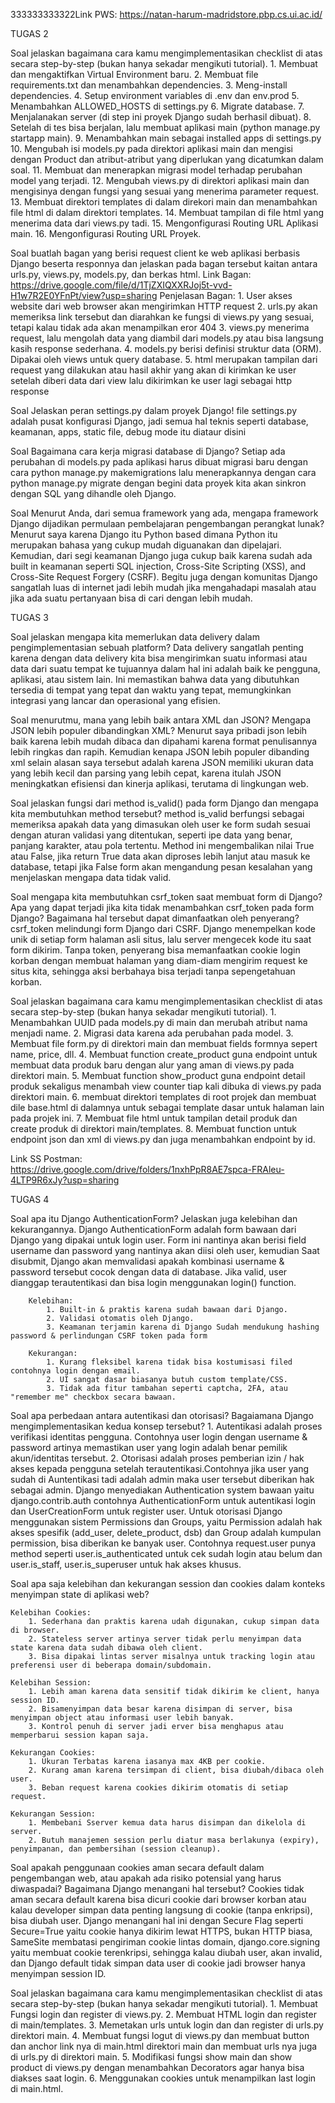 333333333322Link PWS: https://natan-harum-madridstore.pbp.cs.ui.ac.id/

TUGAS 2

Soal jelaskan bagaimana cara kamu mengimplementasikan checklist di atas secara step-by-step (bukan hanya sekadar mengikuti tutorial).
    1. Membuat dan mengaktifkan Virtual Environment baru.
    2. Membuat file requirements.txt dan menambahkan dependencies.
    3. Meng-install dependencies.
    4. Setup environment variables di .env dan env.prod
    5. Menambahkan ALLOWED_HOSTS di settings.py
    6. Migrate database.
    7. Menjalanakan server (di step ini proyek Django sudah berhasil dibuat).
    8. Setelah di tes bisa berjalan, lalu membuat aplikasi main (python manage.py startapp main).
    9. Menambahkan main sebagai installed apps di settings.py
    10. Mengubah isi models.py pada direktori aplikasi main dan mengisi dengan Product dan atribut-atribut yang diperlukan yang dicatumkan dalam soal.
    11. Membuat dan menerapkan migrasi model terhadap perubahan model yang terjadi.
    12. Mengubah views.py di direktori aplikasi main dan mengisinya dengan fungsi yang sesuai yang menerima parameter request.
    13. Membuat direktori templates di dalam direkori main dan menambahkan file html di dalam direktori templates.
    14. Membuat tampilan di file html yang menerima data dari views.py tadi.
    15. Mengonfigurasi Routing URL Aplikasi main.
    16. Mengonfigurasi Routing URL Proyek.

Soal buatlah bagan yang berisi request client ke web aplikasi berbasis Django beserta responnya dan jelaskan pada bagan tersebut kaitan antara urls.py, views.py, models.py, dan berkas html.
    Link Bagan: https://drive.google.com/file/d/1TjZXIQXXRJoj5t-vvd-H1w7R2E0YFnPt/view?usp=sharing
    Penjelasan Bagan:
    1. User akses website dari web browser akan mengirimkan HTTP request
    2. urls.py akan memeriksa link tersebut dan diarahkan ke fungsi di views.py yang sesuai, tetapi kalau tidak ada akan menampilkan eror 404
    3. views.py  menerima request, lalu mengolah data yang diambil dari models.py atau bisa langsung kasih response sederhana.
    4. models.py berisi definisi struktur data (ORM). Dipakai oleh views untuk query database.
    5. html merupakan tampilan dari request yang dilakukan atau hasil akhir yang akan di kirimkan ke user setelah diberi data dari view lalu dikirimkan ke user lagi sebagai http response

Soal Jelaskan peran settings.py dalam proyek Django!
    file settings.py adalah pusat konfigurasi Django, jadi semua hal teknis seperti database, keamanan, apps, static file, debug mode itu diataur disini

Soal Bagaimana cara kerja migrasi database di Django?
    Setiap ada perubahan di models.py pada aplikasi harus dibuat migrasi baru dengan cara python manage.py makemigrations lalu menerapkannya dengan cara python manage.py migrate
    dengan begini data proyek kita akan sinkron dengan SQL yang dihandle oleh Django.

Soal Menurut Anda, dari semua framework yang ada, mengapa framework Django dijadikan permulaan pembelajaran pengembangan perangkat lunak?
    Menurut saya karena Django itu Python based dimana Python itu merupakan bahasa yang cukup mudah diguanakan dan dipelajari. Kemudian, dari segi keamanan Django juga cukup baik karena 
    sudah ada built in keamanan seperti SQL injection, Cross-Site Scripting (XSS), and Cross-Site Request Forgery (CSRF). Begitu juga dengan komunitas Django sangatlah luas di internet 
    jadi lebih mudah jika mengahadapi masalah atau jika ada suatu pertanyaan bisa di cari dengan lebih mudah.





TUGAS 3

 Soal jelaskan mengapa kita memerlukan data delivery dalam pengimplementasian sebuah platform?
     Data delivery sangatlah penting karena dengan data delivery kita bisa mengirimkan suatu informasi atau data dari suatu tempat ke tujuannya dalam hal ini adalah baik ke pengguna, aplikasi, atau sistem lain.
     Ini memastikan bahwa data yang dibutuhkan tersedia di tempat yang tepat dan waktu yang tepat, memungkinkan integrasi yang lancar dan operasional yang efisien. 

Soal menurutmu, mana yang lebih baik antara XML dan JSON? Mengapa JSON lebih populer dibandingkan XML?
    Menurut saya pribadi json lebih baik karena lebih mudah dibaca dan dipahami karena format penulisannya lebih ringkas dan rapih. Kemudian kenapa JSON lebih populer dibanding xml selain
    alasan saya tersebut adalah karena JSON memiliki ukuran data yang lebih kecil dan parsing yang lebih cepat, karena itulah JSON meningkatkan efisiensi dan kinerja aplikasi, terutama
    di lingkungan web.

Soal jelaskan fungsi dari method is_valid() pada form Django dan mengapa kita membutuhkan method tersebut?
    method is_valid berfungsi sebagai memeriksa apakah data yang dimasukan oleh user ke form sudah sesuai dengan aturan validasi yang ditentukan, seperti ipe data yang benar, panjang
    karakter, atau pola tertentu. Method ini mengembalikan nilai True atau False, jika return True data akan diproses lebih lanjut atau masuk ke database, tetapi jika False form akan
    mengandung pesan kesalahan yang menjelaskan mengapa data tidak valid.

Soal mengapa kita membutuhkan csrf_token saat membuat form di Django? Apa yang dapat terjadi jika kita tidak menambahkan csrf_token pada form Django? Bagaimana hal tersebut dapat dimanfaatkan oleh penyerang?
    csrf_token melindungi form Django dari CSRF. Django menempelkan kode unik di setiap form halaman asli situs, lalu server mengecek kode itu saat form dikirim.
    Tanpa token, penyerang bisa memanfaatkan cookie login korban dengan membuat halaman yang diam-diam mengirim request ke situs kita, sehingga aksi berbahaya bisa terjadi tanpa
    sepengetahuan korban.
    
Soal jelaskan bagaimana cara kamu mengimplementasikan checklist di atas secara step-by-step (bukan hanya sekadar mengikuti tutorial).
    1. Menambahkan UUID pada models.py di main dan merubah atribut nama menjadi name.
    2. Migrasi data karena ada perubahan pada model.
    3. Membuat file form.py di direktori main dan membuat fields formnya sepert name, price, dll.
    4. Membuat function create_product guna endpoint untuk membuat data produk baru dengan alur yang aman di views.py pada direktori main. 
    5. Membuat function show_product guna endpoint detail produk sekaligus menambah view counter tiap kali dibuka di views.py pada direktori main.
    6. membuat direktori templates di root projek dan membuat dile base.html di dalamnya untuk sebagai template dasar untuk halaman lain pada projek ini.
    7. Membuat file html untuk tampilan detail produk dan create produk di direktori main/templates.
    8. Membuat function untuk endpoint json dan xml di views.py dan juga menambahkan endpoint by id. 

Link SS Postman: https://drive.google.com/drive/folders/1nxhPpR8AE7spca-FRAleu-4LTP9R6xJy?usp=sharing





TUGAS 4

Soal apa itu Django AuthenticationForm? Jelaskan juga kelebihan dan kekurangannya.
    Django AuthenticationForm adalah form bawaan dari Django yang dipakai untuk login user. Form ini nantinya akan berisi field username dan password yang nantinya akan diisi oleh user, kemudian Saat disubmit,
    Django akan memvalidasi apakah kombinasi username & password tersebut cocok dengan data di database. Jika valid, user dianggap terautentikasi dan bisa login menggunakan login() function.
    
        Kelebihan:
            1. Built-in & praktis karena sudah bawaan dari Django.
            2. Validasi otomatis oleh Django.
            3. Keamanan terjamin karena di Django Sudah mendukung hashing password & perlindungan CSRF token pada form
            
        Kekurangan:
            1. Kurang fleksibel karena tidak bisa kostumisasi filed contohnya login dengan email.
            2. UI sangat dasar biasanya butuh custom template/CSS.
            3. Tidak ada fitur tambahan seperti captcha, 2FA, atau "remember me" checkbox secara bawaan.

Soal apa perbedaan antara autentikasi dan otorisasi? Bagaiamana Django mengimplementasikan kedua konsep tersebut?
    1. Autentikasi adalah proses verifikasi identitas pengguna. Contohnya user login dengan username & password artinya memastikan user yang login adalah benar pemilik akun/identitas tersebut.
    2. Otorisasi adalah proses pemberian izin / hak akses kepada pengguna setelah terautentikasi.Contohnya jika user yang sudah di Auntentikasi tadi adalah admin maka user tersebut diberikan hak sebagai admin.
    Django menyediakan Authentication system bawaan yaitu django.contrib.auth contohnya AuthenticationForm untuk autentikasi login dan UserCreationForm untuk register user. Untuk otorisasi Django menggunakan
    sistem Permissions dan Groups, yaitu Permission adalah hak akses spesifik (add_user, delete_product, dsb) dan Group adalah kumpulan permission, bisa diberikan ke banyak user. Contohnya request.user punya
    method seperti user.is_authenticated untuk cek sudah login atau belum dan user.is_staff, user.is_superuser untuk hak akses khusus.

Soal apa saja kelebihan dan kekurangan session dan cookies dalam konteks menyimpan state di aplikasi web?

    Kelebihan Cookies:
        1. Sederhana dan praktis karena udah digunakan, cukup simpan data di browser.
        2. Stateless server artinya server tidak perlu menyimpan data state karena data sudah dibawa oleh client.
        3. Bisa dipakai lintas server misalnya untuk tracking login atau preferensi user di beberapa domain/subdomain.
        
    Kelebihan Session:
        1. Lebih aman karena data sensitif tidak dikirim ke client, hanya session ID.
        2. Bisamenyimpan data besar karena disimpan di server, bisa menyimpan object atau informasi user lebih banyak.
        3. Kontrol penuh di server jadi erver bisa menghapus atau memperbarui session kapan saja.

    Kekurangan Cookies:
        1. Ukuran Terbatas karena iasanya max 4KB per cookie.
        2. Kurang aman karena tersimpan di client, bisa diubah/dibaca oleh user.
        3. Beban request karena cookies dikirim otomatis di setiap request.

    Kekurangan Session:
        1. Membebani Sserver kemua data harus disimpan dan dikelola di server.
        2. Butuh manajemen session perlu diatur masa berlakunya (expiry), penyimpanan, dan pembersihan (session cleanup).

Soal apakah penggunaan cookies aman secara default dalam pengembangan web, atau apakah ada risiko potensial yang harus diwaspadai? Bagaimana Django menangani hal tersebut?
    Cookies tidak aman secara default karena bisa dicuri cookie dari browser korban atau kalau developer simpan data penting langsung di cookie (tanpa enkripsi), bisa diubah user. Django menangani hal ini dengan
    Secure Flag seperti Secure=True yaitu cookie hanya dikirim lewat HTTPS, bukan HTTP biasa, SameSite membatasi pengiriman cookie lintas domain, django.core.signing yaitu membuat cookie terenkripsi, sehingga
    kalau diubah user, akan invalid, dan Django default tidak simpan data user di cookie jadi browser hanya menyimpan session ID.

Soal jelaskan bagaimana cara kamu mengimplementasikan checklist di atas secara step-by-step (bukan hanya sekadar mengikuti tutorial).
    1. Membuat Fungsi login dan register di views.py.
    2. Membuat HTML login dan register di main/templates.
    3. Memetakan urls untuk login dan dan register di urls.py direktori main.
    4. Membuat fungsi logut di views.py dan membuat button dan anchor link nya di main.html            direktori main dan membuat urls nya juga di urls.py di direktori main.
    5. Modifikasi fungsi show main dan show product di views.py dengan menambahkan Decorators          agar hanya bisa diakses saat login.
    6. Menggunakan cookies untuk menampilkan last login di main.html.
